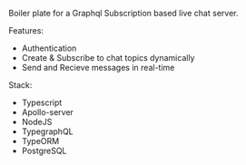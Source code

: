 Boiler plate for a Graphql Subscription based live chat server. 

Features:
- Authentication
- Create & Subscribe to chat topics dynamically
- Send and Recieve messages in real-time


Stack:
- Typescript
- Apollo-server
- NodeJS
- TypegraphQL
- TypeORM
- PostgreSQL